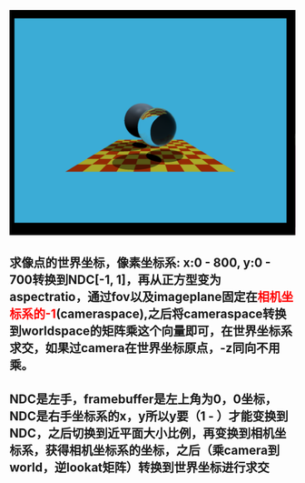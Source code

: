 ![Whitted-Styled-RayTracing](..\Picture\WhittedStyleRayTracing.png)

## 求像点的世界坐标，像素坐标系: x:0 - 800, y:0 - 700转换到NDC[-1, 1]，再从正方型变为aspectratio，通过fov以及imageplane固定在<font color="red">相机坐标系的-1</font>(cameraspace),之后将cameraspace转换到worldspace的矩阵乘这个向量即可，在世界坐标系求交，如果过camera在世界坐标原点，-z同向不用乘。

## NDC是左手，framebuffer是左上角为0，0坐标，NDC是右手坐标系的x，y所以y要（1 - ）才能变换到NDC，之后切换到近平面大小比例，再变换到相机坐标系，获得相机坐标系的坐标，之后（乘camera到world，逆lookat矩阵）转换到世界坐标进行求交
